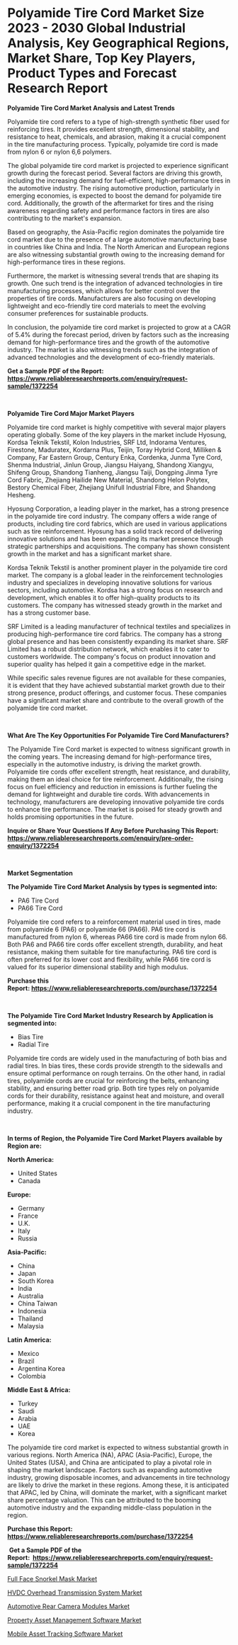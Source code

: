 <p><h1>Polyamide Tire Cord Market Size 2023 - 2030 Global Industrial Analysis, Key Geographical Regions, Market Share, Top Key Players, Product Types and Forecast Research Report</h1></p><p><strong>Polyamide Tire Cord Market Analysis and Latest Trends</strong></p>
<p><p>Polyamide tire cord refers to a type of high-strength synthetic fiber used for reinforcing tires. It provides excellent strength, dimensional stability, and resistance to heat, chemicals, and abrasion, making it a crucial component in the tire manufacturing process. Typically, polyamide tire cord is made from nylon 6 or nylon 6,6 polymers.</p><p>The global polyamide tire cord market is projected to experience significant growth during the forecast period. Several factors are driving this growth, including the increasing demand for fuel-efficient, high-performance tires in the automotive industry. The rising automotive production, particularly in emerging economies, is expected to boost the demand for polyamide tire cord. Additionally, the growth of the aftermarket for tires and the rising awareness regarding safety and performance factors in tires are also contributing to the market's expansion.</p><p>Based on geography, the Asia-Pacific region dominates the polyamide tire cord market due to the presence of a large automotive manufacturing base in countries like China and India. The North American and European regions are also witnessing substantial growth owing to the increasing demand for high-performance tires in these regions.</p><p>Furthermore, the market is witnessing several trends that are shaping its growth. One such trend is the integration of advanced technologies in tire manufacturing processes, which allows for better control over the properties of tire cords. Manufacturers are also focusing on developing lightweight and eco-friendly tire cord materials to meet the evolving consumer preferences for sustainable products.</p><p>In conclusion, the polyamide tire cord market is projected to grow at a CAGR of 5.4% during the forecast period, driven by factors such as the increasing demand for high-performance tires and the growth of the automotive industry. The market is also witnessing trends such as the integration of advanced technologies and the development of eco-friendly materials.</p></p>
<p><strong>Get a Sample PDF of the Report:&nbsp; <a href="https://www.reliableresearchreports.com/enquiry/request-sample/1372254">https://www.reliableresearchreports.com/enquiry/request-sample/1372254</a></strong></p>
<p>&nbsp;</p>
<p><strong>Polyamide Tire Cord Major Market Players</strong></p>
<p><p>Polyamide tire cord market is highly competitive with several major players operating globally. Some of the key players in the market include Hyosung, Kordsa Teknik Tekstil, Kolon Industries, SRF Ltd, Indorama Ventures, Firestone, Maduratex, Kordarna Plus, Teijin, Toray Hybrid Cord, Milliken & Company, Far Eastern Group, Century Enka, Cordenka, Junma Tyre Cord, Shenma Industrial, Jinlun Group, Jiangsu Haiyang, Shandong Xiangyu, Shifeng Group, Shandong Tianheng, Jiangsu Taiji, Dongping Jinma Tyre Cord Fabric, Zhejiang Hailide New Material, Shandong Helon Polytex, Bestory Chemical Fiber, Zhejiang Unifull Industrial Fibre, and Shandong Hesheng.</p><p>Hyosung Corporation, a leading player in the market, has a strong presence in the polyamide tire cord industry. The company offers a wide range of products, including tire cord fabrics, which are used in various applications such as tire reinforcement. Hyosung has a solid track record of delivering innovative solutions and has been expanding its market presence through strategic partnerships and acquisitions. The company has shown consistent growth in the market and has a significant market share.</p><p>Kordsa Teknik Tekstil is another prominent player in the polyamide tire cord market. The company is a global leader in the reinforcement technologies industry and specializes in developing innovative solutions for various sectors, including automotive. Kordsa has a strong focus on research and development, which enables it to offer high-quality products to its customers. The company has witnessed steady growth in the market and has a strong customer base.</p><p>SRF Limited is a leading manufacturer of technical textiles and specializes in producing high-performance tire cord fabrics. The company has a strong global presence and has been consistently expanding its market share. SRF Limited has a robust distribution network, which enables it to cater to customers worldwide. The company's focus on product innovation and superior quality has helped it gain a competitive edge in the market.</p><p>While specific sales revenue figures are not available for these companies, it is evident that they have achieved substantial market growth due to their strong presence, product offerings, and customer focus. These companies have a significant market share and contribute to the overall growth of the polyamide tire cord market.</p></p>
<p>&nbsp;</p>
<p><strong>What Are The Key Opportunities For Polyamide Tire Cord Manufacturers?</strong></p>
<p><p>The Polyamide Tire Cord market is expected to witness significant growth in the coming years. The increasing demand for high-performance tires, especially in the automotive industry, is driving the market growth. Polyamide tire cords offer excellent strength, heat resistance, and durability, making them an ideal choice for tire reinforcement. Additionally, the rising focus on fuel efficiency and reduction in emissions is further fueling the demand for lightweight and durable tire cords. With advancements in technology, manufacturers are developing innovative polyamide tire cords to enhance tire performance. The market is poised for steady growth and holds promising opportunities in the future.</p></p>
<p><strong>Inquire or Share Your Questions If Any Before Purchasing This Report: <a href="https://www.reliableresearchreports.com/enquiry/pre-order-enquiry/1372254">https://www.reliableresearchreports.com/enquiry/pre-order-enquiry/1372254</a></strong></p>
<p>&nbsp;</p>
<p><strong>Market Segmentation</strong></p>
<p><strong>The Polyamide Tire Cord Market Analysis by types is segmented into:</strong></p>
<p><ul><li>PA6 Tire Cord</li><li>PA66 Tire Cord</li></ul></p>
<p><p>Polyamide tire cord refers to a reinforcement material used in tires, made from polyamide 6 (PA6) or polyamide 66 (PA66). PA6 tire cord is manufactured from nylon 6, whereas PA66 tire cord is made from nylon 66. Both PA6 and PA66 tire cords offer excellent strength, durability, and heat resistance, making them suitable for tire manufacturing. PA6 tire cord is often preferred for its lower cost and flexibility, while PA66 tire cord is valued for its superior dimensional stability and high modulus.</p></p>
<p><strong>Purchase this Report:&nbsp;<a href="https://www.reliableresearchreports.com/purchase/1372254">https://www.reliableresearchreports.com/purchase/1372254</a></strong></p>
<p>&nbsp;</p>
<p><strong>The Polyamide Tire Cord Market Industry Research by Application is segmented into:</strong></p>
<p><ul><li>Bias Tire</li><li>Radial Tire</li></ul></p>
<p><p>Polyamide tire cords are widely used in the manufacturing of both bias and radial tires. In bias tires, these cords provide strength to the sidewalls and ensure optimal performance on rough terrains. On the other hand, in radial tires, polyamide cords are crucial for reinforcing the belts, enhancing stability, and ensuring better road grip. Both tire types rely on polyamide cords for their durability, resistance against heat and moisture, and overall performance, making it a crucial component in the tire manufacturing industry.</p></p>
<p>&nbsp;</p>
<p><strong>In terms of Region, the Polyamide Tire Cord Market Players available by Region are:</strong></p>
<p>
    <p> <strong> North America: </strong>
        <ul>
            <li>United States</li>
            <li>Canada</li>
        </ul>
        </p> 
    <p> <strong> Europe: </strong>
        <ul>
            <li>Germany</li>
            <li>France</li>
            <li>U.K.</li>
            <li>Italy</li>
            <li>Russia</li>
        </ul>
        </p> 
    <p> <strong> Asia-Pacific: </strong>
        <ul>
            <li>China</li>
            <li>Japan</li>
            <li>South Korea</li>
            <li>India</li>
            <li>Australia</li>
            <li>China Taiwan</li>
            <li>Indonesia</li>
            <li>Thailand</li>
            <li>Malaysia</li>
        </ul>
        </p> 
    <p> <strong> Latin America: </strong>
        <ul>
            <li>Mexico</li>
            <li>Brazil</li>
            <li>Argentina Korea</li>
            <li>Colombia</li>
        </ul>
        </p> 
    <p> <strong> Middle East & Africa: </strong>
        <ul>
            <li>Turkey</li>
            <li>Saudi</li>
            <li>Arabia</li>
            <li>UAE</li>
            <li>Korea</li>
        </ul>
    </p>
    </p>
<p><p>The polyamide tire cord market is expected to witness substantial growth in various regions. North America (NA), APAC (Asia-Pacific), Europe, the United States (USA), and China are anticipated to play a pivotal role in shaping the market landscape. Factors such as expanding automotive industry, growing disposable incomes, and advancements in tire technology are likely to drive the market in these regions. Among these, it is anticipated that APAC, led by China, will dominate the market, with a significant market share percentage valuation. This can be attributed to the booming automotive industry and the expanding middle-class population in the region.</p></p>
<p><strong>Purchase this Report: <a href="https://www.reliableresearchreports.com/purchase/1372254">https://www.reliableresearchreports.com/purchase/1372254</a></strong></p>
<p>&nbsp;<strong>Get a Sample PDF of the Report:&nbsp;&nbsp;<a href="https://www.reliableresearchreports.com/enquiry/request-sample/1372254">https://www.reliableresearchreports.com/enquiry/request-sample/1372254</a></strong></p>
<p><strong></strong></p>
<p><p><a href="https://www.linkedin.com/pulse/full-face-snorkel-mask-market-challenges-opportunities-growth-3koie/">Full Face Snorkel Mask Market</a></p><p><a href="https://www.linkedin.com/pulse/hvdc-overhead-transmission-system-market-size-share-amp-trends-5fnhc/">HVDC Overhead Transmission System Market</a></p><p><a href="https://www.linkedin.com/pulse/automotive-rear-camera-modules-market-size-growth-forecast-uvn9e/">Automotive Rear Camera Modules Market</a></p><p><a href="https://medium.com/@santoshh992151/property-asset-management-software-market-size-cagr-trends-2024-2030-0fe61f1ac931">Property Asset Management Software Market</a></p><p><a href="https://medium.com/@santosh735584/mobile-asset-tracking-software-market-size-cagr-trends-2024-2030-4e284d354e01">Mobile Asset Tracking Software Market</a></p></p>